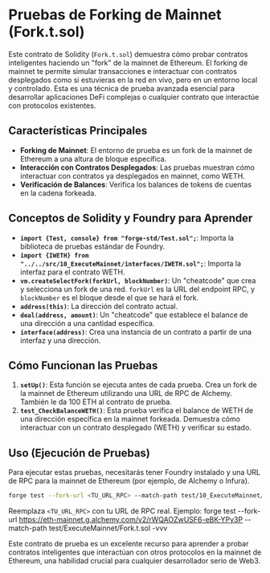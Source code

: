 # Pruebas de Forking de Mainnet (Fork.t.sol)

Este contrato de Solidity (`Fork.t.sol`) demuestra cómo probar contratos inteligentes haciendo un "fork" de la mainnet de Ethereum. El forking de mainnet te permite simular transacciones e interactuar con contratos desplegados como si estuvieras en la red en vivo, pero en un entorno local y controlado. Esta es una técnica de prueba avanzada esencial para desarrollar aplicaciones DeFi complejas o cualquier contrato que interactúe con protocolos existentes.

## Características Principales

*   **Forking de Mainnet**: El entorno de prueba es un fork de la mainnet de Ethereum a una altura de bloque específica.
*   **Interacción con Contratos Desplegados**: Las pruebas muestran cómo interactuar con contratos ya desplegados en mainnet, como WETH.
*   **Verificación de Balances**: Verifica los balances de tokens de cuentas en la cadena forkeada.

## Conceptos de Solidity y Foundry para Aprender

*   **`import {Test, console} from "forge-std/Test.sol";`**: Importa la biblioteca de pruebas estándar de Foundry.
*   **`import {IWETH} from "../../src/10_ExecuteMainnet/interfaces/IWETH.sol";`**: Importa la interfaz para el contrato WETH.
*   **`vm.createSelectFork(forkUrl, blockNumber)`**: Un "cheatcode" que crea y selecciona un fork de una red. `forkUrl` es la URL del endpoint RPC, y `blockNumber` es el bloque desde el que se hará el fork.
*   **`address(this)`**: La dirección del contrato actual.
*   **`deal(address, amount)`**: Un "cheatcode" que establece el balance de una dirección a una cantidad específica.
*   **`interface(address)`**: Crea una instancia de un contrato a partir de una interfaz y una dirección.

## Cómo Funcionan las Pruebas

1.  **`setUp()`**: Esta función se ejecuta antes de cada prueba. Crea un fork de la mainnet de Ethereum utilizando una URL de RPC de Alchemy. También le da 100 ETH al contrato de prueba.
2.  **`test_CheckBalanceWETH()`**: Esta prueba verifica el balance de WETH de una dirección específica en la mainnet forkeada. Demuestra cómo interactuar con un contrato desplegado (WETH) y verificar su estado.

## Uso (Ejecución de Pruebas)

Para ejecutar estas pruebas, necesitarás tener Foundry instalado y una URL de RPC para la mainnet de Ethereum (por ejemplo, de Alchemy o Infura).

```bash
forge test --fork-url <TU_URL_RPC> --match-path test/10_ExecuteMainnet/Fork.t.sol -vvv
```

Reemplaza `<TU_URL_RPC>` con tu URL de RPC real. Ejemplo: forge test --fork-url https://eth-mainnet.g.alchemy.com/v2/rWQAOZwUSF6-eBK-YPy3P --match-path test/ExecuteMainnet/Fork.t.sol -vvv

Este contrato de prueba es un excelente recurso para aprender a probar contratos inteligentes que interactúan con otros protocolos en la mainnet de Ethereum, una habilidad crucial para cualquier desarrollador serio de Web3.
